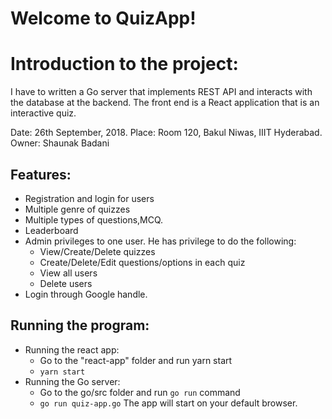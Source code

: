 # Welcome to QuizApp!

# Introduction to the project:
I have to written a Go server that implements REST API and interacts with the database at the backend. The front end is a React application that is an interactive quiz.

Date: 26th September, 2018.
Place: Room 120, Bakul Niwas, IIIT Hyderabad.
Owner: Shaunak Badani

## Features:
- Registration and login for users
- Multiple genre of quizzes
- Multiple types of questions,MCQ.
- Leaderboard
- Admin privileges to one user. He has privilege to do the following:
    - View/Create/Delete quizzes
    - Create/Delete/Edit questions/options in each quiz
    - View all users
    - Delete users
- Login through Google handle.

## Running the program:
- Running the react app:
	- Go to the "react-app" folder and run yarn start
    - `yarn start`
- Running the Go server:
    - Go to the go/src folder and run `go run` command
	- `go run quiz-app.go`
The app will start on your default browser.
